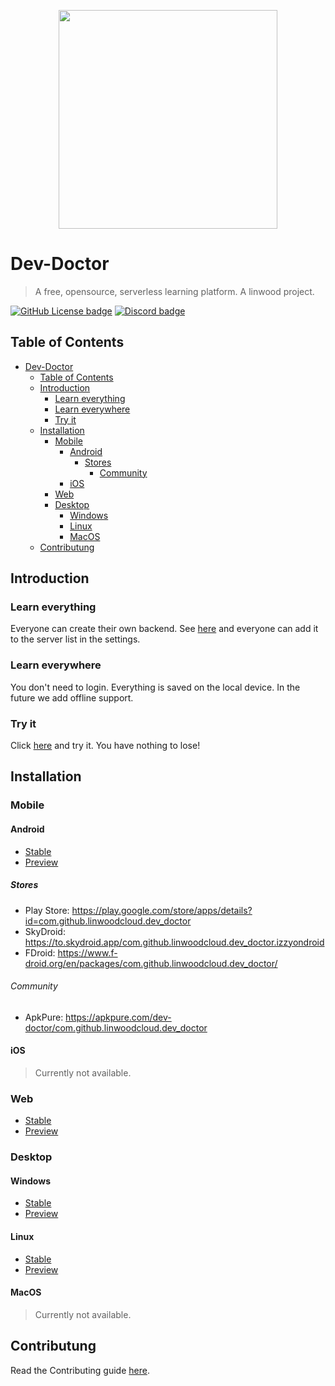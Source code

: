 <p align="center">
  <img src="https://raw.githubusercontent.com/LinwoodCloud/dev_doctor/develop/images/logo-colored.png" width="350px">
</p>

# Dev-Doctor

> A free, opensource, serverless learning platform. A linwood project.

[![GitHub License badge](https://img.shields.io/github/license/LinwoodCloud/dev_doctor?style=for-the-badge)](https://github.com/LinwoodCloud/dev_doctor/blob/main/LICENSE)
[![Discord badge](https://img.shields.io/discord/735424757142519848?style=for-the-badge)](https://discord.linwood.tk)

## Table of Contents

- [Dev-Doctor](#dev-doctor)
  - [Table of Contents](#table-of-contents)
  - [Introduction](#introduction)
    - [Learn everything](#learn-everything)
    - [Learn everywhere](#learn-everywhere)
    - [Try it](#try-it)
  - [Installation](#installation)
    - [Mobile](#mobile)
      - [Android](#android)
        - [Stores](#stores)
          - [Community](#community)
      - [iOS](#ios)
    - [Web](#web)
    - [Desktop](#desktop)
      - [Windows](#windows)
      - [Linux](#linux)
      - [MacOS](#macos)
  - [Contributung](#contributung)

## Introduction

### Learn everything

Everyone can create their own backend. See [here](https://linwood.tk/docs/dev-doctor/own-backend) and everyone can add it to the server list in the settings.

### Learn everywhere

You don't need to login. Everything is saved on the local device. In the future we add offline support.

### Try it

Click [here](https://dev-doctor.cf) and try it. You have nothing to lose!

## Installation

### Mobile

#### Android

- [Stable](https://github.com/LinwoodCloud/dev_doctor/releases/download/release/app-release.apk)
- [Preview](https://github.com/LinwoodCloud/dev_doctor/releases/download/preview/app-release.apk)

##### Stores

- Play Store: <https://play.google.com/store/apps/details?id=com.github.linwoodcloud.dev_doctor>
- SkyDroid: <https://to.skydroid.app/com.github.linwoodcloud.dev_doctor.izzyondroid>
- FDroid: <https://www.f-droid.org/en/packages/com.github.linwoodcloud.dev_doctor/>

###### Community

- ApkPure: <https://apkpure.com/dev-doctor/com.github.linwoodcloud.dev_doctor>

#### iOS

> Currently not available.

### Web

- [Stable](https://dev-doctor.cf)
- [Preview](https://preview.dev-doctor.cf)

### Desktop

#### Windows

- [Stable](https://github.com/LinwoodCloud/dev_doctor/releases/download/release/windows.zip)
- [Preview](https://github.com/LinwoodCloud/dev_doctor/releases/download/preview/windows.zip)

#### Linux

- [Stable](https://github.com/LinwoodCloud/dev_doctor/releases/download/release/linux.zip)
- [Preview](https://github.com/LinwoodCloud/dev_doctor/releases/download/preview/linux.zip)

#### MacOS

> Currently not available.

## Contributung

Read the Contributing guide [here](CONTRIBUTING.md).
